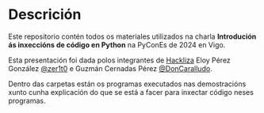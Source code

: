 # Descrición

Este repositorio contén todos os materiales utilizados na charla **Introdución ás inxeccións de código en Python** na 
PyConEs de 2024 en Vigo.

Esta presentación foi dada polos integrantes de [Hackliza](https://hackliza.gal) Eloy Pérez González 
[@zer1t0](https://defcon.social/@zer1t0) e Guzmán Cernadas Pérez [@DonCaralludo](https://defcon.social/@DonCaralludo).

Dentro das carpetas están os programas executados nas demostracións xunto cunha explicación do que se está a facer para 
inxectar código neses programas.

